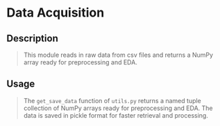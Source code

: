 # Data Acquisition

## Description

>This module reads in raw data from csv files and returns a NumPy array ready for preprocessing and EDA.


## Usage

>The `get_save_data` function of `utils.py` returns a named tuple collection of NumPy arrays ready for preprocessing and EDA.
>The data is saved in pickle format for faster retrieval and processing.
